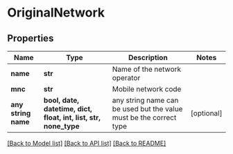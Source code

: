 # OriginalNetwork


## Properties
Name | Type | Description | Notes
------------ | ------------- | ------------- | -------------
**name** | **str** | Name of the network operator | 
**mnc** | **str** | Mobile network code | 
**any string name** | **bool, date, datetime, dict, float, int, list, str, none_type** | any string name can be used but the value must be the correct type | [optional]

[[Back to Model list]](../../README.md#models) [[Back to API list]](../../README.md#available-methods) [[Back to README]](../../README.md)


